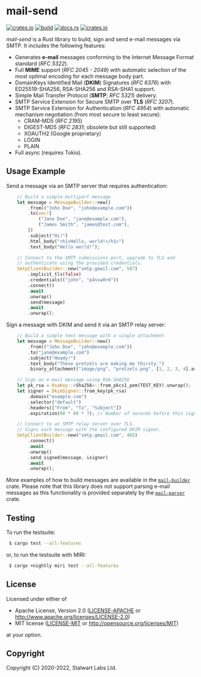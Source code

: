 # mail-send

[![crates.io](https://img.shields.io/crates/v/mail-send)](https://crates.io/crates/mail-send)
[![build](https://github.com/stalwartlabs/mail-send/actions/workflows/rust.yml/badge.svg)](https://github.com/stalwartlabs/mail-send/actions/workflows/rust.yml)
[![docs.rs](https://img.shields.io/docsrs/mail-send)](https://docs.rs/mail-send)
[![crates.io](https://img.shields.io/crates/l/mail-send)](http://www.apache.org/licenses/LICENSE-2.0)

_mail-send_ is a Rust library to build, sign and send e-mail messages via SMTP. It includes the following features:

- Generates **e-mail** messages conforming to the Internet Message Format standard (_RFC 5322_).
- Full **MIME** support (_RFC 2045 - 2049_) with automatic selection of the most optimal encoding for each message body part.
- DomainKeys Identified Mail (**DKIM**) Signatures (_RFC 6376_) with ED25519-SHA256, RSA-SHA256 and RSA-SHA1 support.
- Simple Mail Transfer Protocol (**SMTP**; _RFC 5321_) delivery.
- SMTP Service Extension for Secure SMTP over **TLS** (_RFC 3207_).
- SMTP Service Extension for Authentication (_RFC 4954_) with automatic mechanism negotiation (from most secure to least secure):
  - CRAM-MD5 (_RFC 2195_)
  - DIGEST-MD5 (_RFC 2831_; obsolete but still supported)
  - XOAUTH2 (Google proprietary)
  - LOGIN
  - PLAIN
- Full async (requires Tokio).

## Usage Example

Send a message via an SMTP server that requires authentication:

```rust
    // Build a simple multipart message
    let message = MessageBuilder::new()
        .from(("John Doe", "john@example.com"))
        .to(vec![
            ("Jane Doe", "jane@example.com"),
            ("James Smith", "james@test.com"),
        ])
        .subject("Hi!")
        .html_body("<h1>Hello, world!</h1>")
        .text_body("Hello world!");

    // Connect to the SMTP submissions port, upgrade to TLS and
    // authenticate using the provided credentials.
    SmtpClientBuilder::new("smtp.gmail.com", 587)
        .implicit_tls(false)
        .credentials(("john", "p4ssw0rd"))
        .connect()
        .await
        .unwrap()
        .send(message)
        .await
        .unwrap();
```

Sign a message with DKIM and send it via an SMTP relay server:

```rust
    // Build a simple text message with a single attachment
    let message = MessageBuilder::new()
        .from(("John Doe", "john@example.com"))
        .to("jane@example.com")
        .subject("Howdy!")
        .text_body("These pretzels are making me thirsty.")
        .binary_attachment("image/png", "pretzels.png", [1, 2, 3, 4].as_ref());

    // Sign an e-mail message using RSA-SHA256
    let pk_rsa = RsaKey::<Sha256>::from_pkcs1_pem(TEST_KEY).unwrap();
    let signer = DkimSigner::from_key(pk_rsa)
        .domain("example.com")
        .selector("default")
        .headers(["From", "To", "Subject"])
        .expiration(60 * 60 * 7); // Number of seconds before this signature expires (optional)

    // Connect to an SMTP relay server over TLS.
    // Signs each message with the configured DKIM signer.
    SmtpClientBuilder::new("smtp.gmail.com", 465)
        .connect()
        .await
        .unwrap()
        .send_signed(message, &signer)
        .await
        .unwrap();
```

More examples of how to build messages are available in the [`mail-builder`](https://crates.io/crates/mail-builder) crate.
Please note that this library does not support parsing e-mail messages as this functionality is provided separately by the [`mail-parser`](https://crates.io/crates/mail-parser) crate.

## Testing

To run the testsuite:

```bash
 $ cargo test --all-features
```

or, to run the testsuite with MIRI:

```bash
 $ cargo +nightly miri test --all-features
```

## License

Licensed under either of

- Apache License, Version 2.0 ([LICENSE-APACHE](LICENSE-APACHE) or http://www.apache.org/licenses/LICENSE-2.0)
- MIT license ([LICENSE-MIT](LICENSE-MIT) or http://opensource.org/licenses/MIT)

at your option.

## Copyright

Copyright (C) 2020-2022, Stalwart Labs Ltd.
